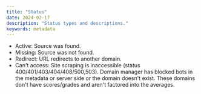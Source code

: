```yaml
---
title: "Status"
date: 2024-02-17
description: "Status types and descriptions."
keywords: metadata
---
```


* Active: Source was found.
* Missing: Source was not found.
* Redirect: URL redirects to another domain.
* Can't access: Site scraping is inaccessible (status 400/401/403/404/408/500,503). Domain manager has blocked bots in the metadata or server side or the domain doesn't exist. These domains don't have scores/grades and aren't factored into the averages.
